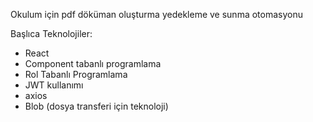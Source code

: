 Okulum için pdf döküman oluşturma yedekleme ve sunma otomasyonu

Başlıca Teknolojiler:

- React
- Component tabanlı programlama
- Rol Tabanlı Programlama
- JWT kullanımı
- axios
- Blob (dosya transferi için teknoloji)
